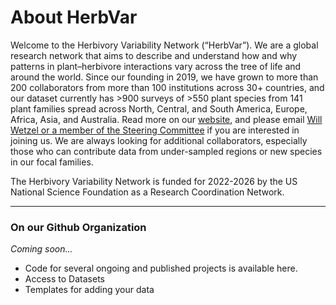 
# About HerbVar

Welcome to the Herbivory Variability Network (“HerbVar”). We are a global research network that aims to describe and understand how and why patterns in plant–herbivore interactions vary across the tree of life and around the world. Since our founding in 2019, we have grown to more than 200 collaborators from more than 100 institutions across 30+ countries, and our dataset currently has >900 surveys of >550 plant species from 141 plant families spread across North, Central, and South America, Europe, Africa, Asia, and Australia. Read more on our [website](https://herbvar.org/), and please email [Will Wetzel or a member of the Steering Committee](https://herbvar.org/leadership.html) if you are interested in joining us. We are always looking for additional collaborators, especially those who can contribute data from under-sampled regions or new species in our focal families. 

The Herbivory Variability Network is funded for 2022-2026 by the US National Science Foundation as a Research Coordination Network. 


--- 

### On our Github Organization

_Coming soon..._  

- Code for several ongoing and published projects is available here.
- Access to Datasets
- Templates for adding your data
